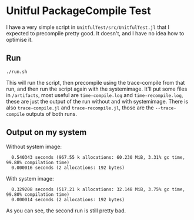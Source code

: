 # Unitful PackageCompile Test

I have a very simple script in `UnitfulTest/src/UnitfulTest.jl` that I expected to precompile pretty good. It doesn't, and I have no idea how to optimise it.

## Run

```
./run.sh
```

This will run the script, then precompile using the trace-compile from that run, and then run the script again with the systemimage. It'll put some files in `/artifacts`, most useful are `time-compile.log` and `time-recompile.log`, these are just the output of the run without and with systemimage. There is also `trace-compile.jl` and `trace-recompile.jl`, those are the `--trace-compile` outputs of both runs.

## Output on my system

Without system image:

```
  0.540343 seconds (967.55 k allocations: 60.230 MiB, 3.31% gc time, 99.88% compilation time)
  0.000016 seconds (2 allocations: 192 bytes)
```

With system image:

```
  0.329208 seconds (517.21 k allocations: 32.148 MiB, 3.75% gc time, 99.80% compilation time)
  0.000014 seconds (2 allocations: 192 bytes)
```

As you can see, the second run is still pretty bad.
